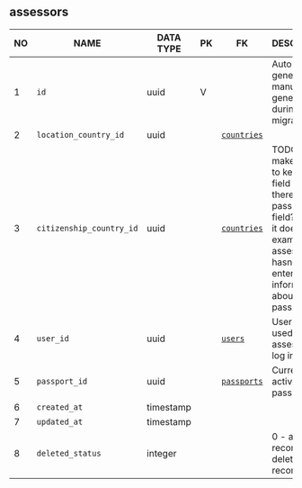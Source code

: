 
assessors
----------------------------


NO | NAME | DATA TYPE | PK | FK | DESCRIPTION  | COMMENTS          
---|------|-----------|----|----|--------------|----------
1|`id` | uuid | V |  | Auto-generated or manually generated during migration | 
2|`location_country_id` | uuid |  | [`countries`](countries.md) |  | 
3|`citizenship_country_id` | uuid |  | [`countries`](countries.md) | TODO: does it make sense to keep this field when there is passport_id field? Maybe it does  if, for example, the assessor hasn't entered information about his passport yet. | 
4|`user_id` | uuid |  | [`users`](users.md) | User account used by this assessor to log in. | 
5|`passport_id` | uuid |  | [`passports`](passports.md) | Currently active passport | 
6|`created_at` | timestamp |  |  |  | 
7|`updated_at` | timestamp |  |  |  | 
8|`deleted_status` | integer |  |  | 0 - active record, 1 - deleted record. | 
